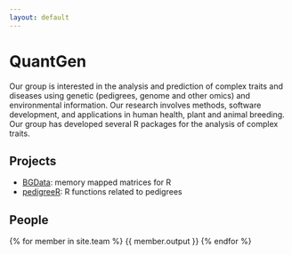 ```yaml
---
layout: default
---
```


QuantGen
========

Our group is interested in the analysis and prediction of complex traits and diseases using genetic (pedigrees, genome and other omics) and environmental information. Our research involves methods, software development, and applications in human health, plant and animal breeding. Our group has developed several R packages for the analysis of complex traits.


Projects
--------

* [BGData](https://github.com/QuantGen/BGData): memory mapped matrices for R
* [pedigreeR](https://github.com/Rpedigree/pedigreeR): R functions related to pedigrees


People
------

{% for member in site.team %}
{{ member.output }}
{% endfor %}
